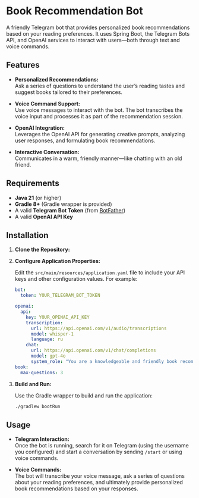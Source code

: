# Book Recommendation Bot

A friendly Telegram bot that provides personalized book recommendations based on your reading preferences. It uses Spring Boot, the Telegram Bots API, and OpenAI services to interact with users—both through text and voice commands.

## Features

- **Personalized Recommendations:**  
  Ask a series of questions to understand the user’s reading tastes and suggest books tailored to their preferences.

- **Voice Command Support:**  
  Use voice messages to interact with the bot. The bot transcribes the voice input and processes it as part of the recommendation session.

- **OpenAI Integration:**  
  Leverages the OpenAI API for generating creative prompts, analyzing user responses, and formulating book recommendations.

- **Interactive Conversation:**  
  Communicates in a warm, friendly manner—like chatting with an old friend.

## Requirements

- **Java 21** (or higher)
- **Gradle 8+** (Gradle wrapper is provided)
- A valid **Telegram Bot Token** (from [BotFather](https://t.me/BotFather))
- A valid **OpenAI API Key**

## Installation

1. **Clone the Repository:**

2. **Configure Application Properties:**

   Edit the `src/main/resources/application.yaml` file to include your API keys and other configuration values. For example:

   ```yaml
   bot:
     token: YOUR_TELEGRAM_BOT_TOKEN

   openai:
     api:
       key: YOUR_OPENAI_API_KEY
       transcription:
         url: https://api.openai.com/v1/audio/transcriptions
         model: whisper-1
         language: ru
       chat:
         url: https://api.openai.com/v1/chat/completions
         model: gpt-4o
         system_role: "You are a knowledgeable and friendly book recommendation assistant. Your task is to provide personalized book suggestions based on users' interests, reading habits, and preferred genres. In addition to popular titles, you should also advise unique and lesser-known books that offer fresh perspectives and hidden gems. Ask clarifying questions when needed, and offer diverse recommendations that cater to different tastes and literary styles."
   book:
     max-questions: 3
   ```

3. **Build and Run:**

   Use the Gradle wrapper to build and run the application:

   ```bash
   ./gradlew bootRun
   ```

## Usage

- **Telegram Interaction:**  
  Once the bot is running, search for it on Telegram (using the username you configured) and start a conversation by sending `/start` or using voice commands.

- **Voice Commands:**  
  The bot will transcribe your voice message, ask a series of questions about your reading preferences, and ultimately provide personalized book recommendations based on your responses.
